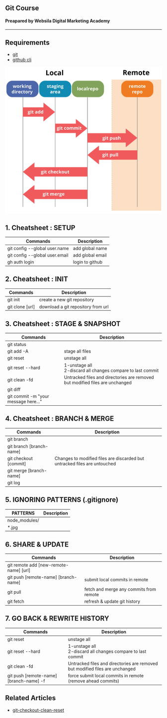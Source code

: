 ## Git Course

#### Preapared by Websila Digital Marketing Academy

---

## Requirements

- [git](https://git-scm.com/downloads)
- [github cli ](https://cli.github.com/)

![Git States](/assets/images/diagram.jpg "Git States")

## 1. Cheatsheet : SETUP

| Commands                       | Description      |
| ------------------------------ | ---------------- |
| git config --global user.name  | add global name  |
| git config --global user.email | add global email |
| gh auth login                  | login to github  |

## 2. Cheatsheet : INIT

| Commands        | Description                        |
| --------------- | ---------------------------------- |
| git init        | create a new git repository        |
| git clone [url] | download a git repository from url |

## 3. Cheatsheet : STAGE & SNAPSHOT

| Commands                             | Description                                                                  |
| ------------------------------------ | ---------------------------------------------------------------------------- |
| git status                           |                                                                              |
| git add -A                           | stage all files                                                              |
| git reset                            | unstage all                                                                  |
| git reset --hard                     | 1-unstage all <br> 2-discard all changes compare to last commit              |
| git clean -fd                        | Untracked files and directories are removed but modified files are unchanged |
| git diff                             |                                                                              |
| git commit -m "your message here..." |                                                                              |

## 4. Cheatsheet : BRANCH & MERGE

| Commands                 | Description                                                               |
| ------------------------ | ------------------------------------------------------------------------- |
| git branch               |                                                                           |
| git branch [branch-name] |                                                                           |
| git checkout [commit]    | Changes to modified files are discarded but untracked files are untouched |
| git merge [branch-name]  |                                                                           |
| git log                  |                                                                           |

## 5. IGNORING PATTERNS (.gitignore)

| PATTERNS      | Description |
| ------------- | ----------- |
| node_modules/ |             |
| \*.jpg        |             |

## 6. SHARE & UPDATE

| Commands                               | Description                             |
| -------------------------------------- | --------------------------------------- |
| git remote add [new-remote-name] [url] |                                         |
| git push [remote-name] [branch-name]   | submit local commits in remote          |
| git pull                               | fetch and merge any commits from remote |
| git fetch                              | refresh & update git history            |

## 7. GO BACK & REWRITE HISTORY

| Commands                                | Description                                                                  |
| --------------------------------------- | ---------------------------------------------------------------------------- |
| git reset                               | unstage all                                                                  |
| git reset --hard                        | 1-unstage all <br> 2-discard all changes compare to last commit              |
| git clean -fd                           | Untracked files and directories are removed but modified files are unchanged |
| git push [remote-name] [branch-name] -f | force submit local commits in remote<br>(remove ahead commits)               |

## Related Articles

- [git-checkout-clean-reset](https://remarkablemark.org/blog/2018/10/09/git-checkout-clean-reset/)
